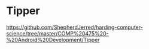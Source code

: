 # Tipper
https://github.com/ShepherdJerred/harding-computer-science/tree/master/COMP%20475%20-%20Android%20Development/Tipper

